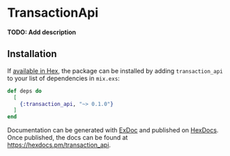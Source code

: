 # TransactionApi

**TODO: Add description**

## Installation

If [available in Hex](https://hex.pm/docs/publish), the package can be installed
by adding `transaction_api` to your list of dependencies in `mix.exs`:

```elixir
def deps do
  [
    {:transaction_api, "~> 0.1.0"}
  ]
end
```

Documentation can be generated with [ExDoc](https://github.com/elixir-lang/ex_doc)
and published on [HexDocs](https://hexdocs.pm). Once published, the docs can
be found at <https://hexdocs.pm/transaction_api>.

